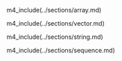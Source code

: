 m4_include(../sections/array.md)

m4_include(../sections/vector.md)

m4_include(../sections/string.md)

m4_include(../sections/sequence.md)

